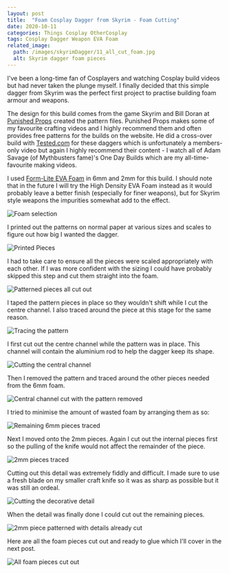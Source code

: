 ```yaml
---
layout: post
title:  "Foam Cosplay Dagger from Skyrim - Foam Cutting"
date: 2020-10-11
categories: Things Cosplay OtherCosplay
tags: Cosplay Dagger Weapon EVA Foam
related_image: 
  path: /images/skyrimDagger/11_all_cut_foam.jpg
  alt: Skyrim dagger foam pieces
---
```


I've been a long-time fan of Cosplayers and watching Cosplay build videos but had never taken the plunge myself. I finally decided that this simple dagger from Skyrim was the perfect first project to practise building foam armour and weapons.

<!--more-->

The design for this build comes from the game Skyrim and Bill Doran at [Punished Props][punishedprops] created the pattern files. Punished Props makes some of my favourite crafting videos and I highly recommend them and often provides free patterns for the builds on the website. He did a cross-over build with [Tested.com][tested] for these daggers which is unfortunately a members-only video but again I highly recommend their content - I watch all of Adam Savage (of Mythbusters fame)'s One Day Builds which are my all-time-favourite making videos.

I used [Form-Lite EVA Foam](https://www.luminsworkshop.com/collections/eva-foam-1) in 6mm and 2mm for this build. I should note that in the future I will try the High Density EVA Foam instead as it would probably leave a better finish (especially for finer weapons), but for Skyrim style weapons the impurities somewhat add to the effect. 

![Foam selection](/images/skyrimDagger/01_foam_selection.jpg)

I printed out the patterns on normal paper at various sizes and scales to figure out how big I wanted the dagger. 

![Printed Pieces](/images/skyrimDagger/02_pattern.jpg)

I had to take care to ensure all the pieces were scaled appropriately with each other. If I was more confident with the sizing I could have probably skipped this step and cut them straight into the foam.

![Patterned pieces all cut out](/images/skyrimDagger/03_pattern_cut_out.jpg)

I taped the pattern pieces in place so they wouldn't shift while I cut the centre channel. I also traced around the piece at this stage for the same reason.

![Tracing the pattern](/images/skyrimDagger/04_pattern_on_foam.jpg)

I first cut out the centre channel while the pattern was in place. This channel will contain the aluminium rod to help the dagger keep its shape.

![Cutting the central channel](/images/skyrimDagger/05_middle_cut_out.jpg)

Then I removed the pattern and traced around the other pieces needed from the 6mm foam.

![Central channel cut with the pattern removed](/images/skyrimDagger/06_middle_cut_out.jpg)

I tried to minimise the amount of wasted foam by arranging them as so:

![Remaining 6mm pieces traced](/images/skyrimDagger/07_remaining_6mm.jpg)

Next I moved onto the 2mm pieces. Again I cut out the internal pieces first so the pulling of the knife would not affect the remainder of the piece.

![2mm pieces traced](/images/skyrimDagger/08_2mm_precut.jpg)

Cutting out this detail was extremely fiddly and difficult. I made sure to use a fresh blade on my smaller craft knife so it was as sharp as possible but it was still an ordeal.

![Cutting the decorative detail](/images/skyrimDagger/09_2mm_detail_cut.jpg)

When the detail was finally done I could cut out the remaining pieces.

![2mm piece patterned with details already cut](/images/skyrimDagger/10_2mm_detail_cut.jpg)

Here are all the foam pieces cut out and ready to glue which I'll cover in the next post.

![All foam pieces cut out](/images/skyrimDagger/11_all_cut_foam.jpg)



[punishedprops]: https://www.punishedprops.com/free-blueprint-files/
[tested]: https://www.tested.com/premium/824796-making-skyrim-inspired-foam-sword/